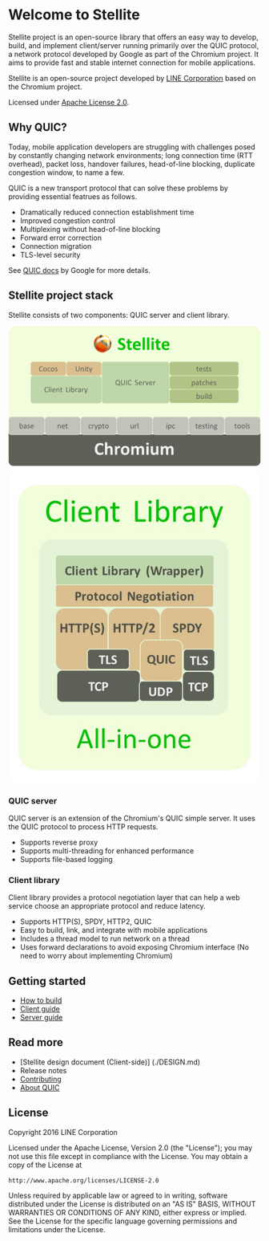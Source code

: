 # Welcome to Stellite

Stellite project is an open-source library that offers an easy way to develop, build, and implement client/server running primarily over the QUIC protocol, a network protocol developed by Google as part of the Chromium project. It aims to provide fast and stable internet connection for mobile applications.

Stellite is an open-source project developed by [LINE Corporation](http://linecorp.com/en/) based on the Chromium project.

Licensed under [Apache License 2.0](http://www.apache.org/licenses/LICENSE-2.0).

## Why QUIC?

Today, mobile application developers are struggling with challenges posed by constantly changing network environments; long connection time (RTT overhead), packet loss, handover failures, head-of-line blocking, duplicate congestion window, to name a few.

QUIC is a new transport protocol that can solve these problems by providing essential featrues as follows.

* Dramatically reduced connection establishment time
* Improved congestion control
* Multiplexing without head-of-line blocking
* Forward error correction
* Connection migration
* TLS-level security

See [QUIC docs](https://www.chromium.org/quic) by Google for more details.

## Stellite project stack

Stellite consists of two components: QUIC server and client library.


<img src="./res/architecture_stellite.png">

<img src="./res/architecture_client.jpg">


### QUIC server

QUIC server is an extension of the Chromium's QUIC simple server. It uses the QUIC protocol to process HTTP requests.

* Supports reverse proxy
* Supports multi-threading for enhanced performance
* Supports file-based logging

### Client library

Client library provides a protocol negotiation layer that can help a web service choose an appropriate protocol and reduce latency.

* Supports HTTP(S), SPDY, HTTP2, QUIC
* Easy to build, link, and integrate with mobile applications
* Includes a thread model to run network on a thread
* Uses forward declarations to avoid exposing Chromium interface (No need to worry about implementing Chromium)

## Getting started

* [How to build](./BUILD.md)
* [Client guide](./CLIENT_GUIDE.md)
* [Server guide](./SERVER_GUIDE.md)

## Read more

* [Stellite design document (Client-side)] (./DESIGN.md)
* Release notes
* [Contributing](./CONTRIBUTE.md)
* [About QUIC](https://www.chromium.org/quic)


## License

Copyright 2016 LINE Corporation

Licensed under the Apache License, Version 2.0 (the "License");
you may not use this file except in compliance with the License.
You may obtain a copy of the License at

    http://www.apache.org/licenses/LICENSE-2.0

Unless required by applicable law or agreed to in writing, software
distributed under the License is distributed on an "AS IS" BASIS,
WITHOUT WARRANTIES OR CONDITIONS OF ANY KIND, either express or implied.
See the License for the specific language governing permissions and
limitations under the License.
